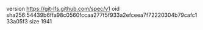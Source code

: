 version https://git-lfs.github.com/spec/v1
oid sha256:54439b6ffa98c0560fccaa277f5f933a2efceea7f72220304b79cafc133a05f3
size 1941
